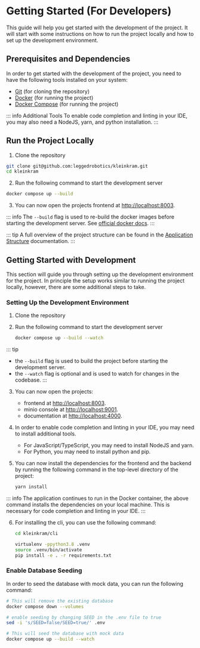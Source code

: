 # Getting Started (For Developers)

This guide will help you get started with the development of the project. It will start with some instructions on how to
run the project locally and how to set up the development environment.

## Prerequisites and Dependencies

In order to get started with the development of the project, you need to have the following tools installed on your
system:

- [Git](https://git-scm.com/downloads) (for cloning the repository)
- [Docker](https://docs.docker.com/get-docker/) (for running the project)
- [Docker Compose](https://docs.docker.com/compose/install/) (for running the project)

::: info Additional Tools
To enable code completion and linting in your IDE, you may also need a NodeJS, yarn, and python installation.
:::

## Run the Project Locally

1. Clone the repository

```bash
git clone git@github.com:leggedrobotics/kleinkram.git
cd kleinkram
```

2. Run the following command to start the development server

```bash
docker compose up --build
```

3. You can now open the projects frontend at [http://localhost:8003](http://localhost:8003).

::: info
The `--build` flag is used to re-build the docker images before starting the development server. See [official docker docs](https://docs.docker.com/reference/cli/docker/compose/up/#options).
:::

::: tip
A full overview of the project structure can be found in the [Application Structure](./application-structure.md)
documentation.
:::

## Getting Started with Development

This section will guide you through setting up the development environment for the project.
In principle the setup works similar to running the project locally, however, there are some additional steps to take.

### Setting Up the Development Environment

1. Clone the repository
2. Run the following command to start the development server

   ```bash
   docker compose up --build --watch
   ```

::: tip
- the `--build` flag is used to build the project before starting the development server.
- the `--watch` flag is optional and is used to watch for changes in the codebase.
:::

3. You can now open the projects:
    - frontend at [http://localhost:8003](http://localhost:8003).
    - minio console at [http://localhost:9001](http://localhost:9001).
    - documentation at [http://localhost:4000](http://localhost:4000).

4. In order to enable code completion and linting in your IDE, you may need to install additional tools.
    - For JavaScript/TypeScript, you may need to install NodeJS and yarn.
    - For Python, you may need to install python and pip.

5. You can now install the dependencies for the frontend and the backend by running the following command in the
   top-level directory of the project:

    ```bash
    yarn install
    ```

::: info
The application continues to run in the Docker container, the above command installs the dependencies on your local
machine. This is necessary for code completion and linting in your IDE.
:::

6. For installing the cli, you can use the following command:

   ```bash
   cd kleinkram/cli
   
   virtualenv -ppython3.8 .venv
   source .venv/bin/activate
   pip install -e . -r requirements.txt
   ```


### Enable Database Seeding

In order to seed the database with mock data, you can run the following command:

```bash
# This will remove the existing database
docker compose down --volumes

# enable seeding by changing SEED in the .env file to true
sed -i 's/SEED=false/SEED=true/' .env

# This will seed the database with mock data
docker compose up --build --watch
```
